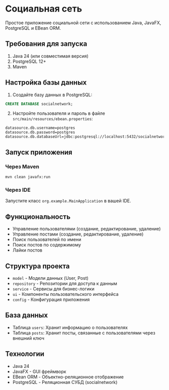 # Социальная сеть

Простое приложение социальной сети с использованием Java, JavaFX, PostgreSQL и EBean ORM.

## Требования для запуска

1. Java 24 (или совместимая версия)
2. PostgreSQL 12+ 
3. Maven

## Настройка базы данных

1. Создайте базу данных в PostgreSQL:
```sql
CREATE DATABASE socialnetwork;
```

2. Настройте пользователя и пароль в файле `src/main/resources/ebean.properties`:
```
datasource.db.username=postgres
datasource.db.password=postgres
datasource.db.databaseUrl=jdbc:postgresql://localhost:5432/socialnetwork
```

## Запуск приложения

### Через Maven
```bash
mvn clean javafx:run
```

### Через IDE
Запустите класс `org.example.MainApplication` в вашей IDE.

## Функциональность

- Управление пользователями (создание, редактирование, удаление)
- Управление постами (создание, редактирование, удаление)
- Поиск пользователей по имени
- Поиск постов по содержимому
- Лайки постов

## Структура проекта

- `model` - Модели данных (User, Post)
- `repository` - Репозитории для доступа к данным
- `service` - Сервисы для бизнес-логики
- `ui` - Компоненты пользовательского интерфейса
- `config` - Конфигурация приложения

## База данных

- Таблица `users`: Хранит информацию о пользователях
- Таблица `posts`: Хранит посты, связанные с пользователями через внешний ключ

## Технологии

- Java 24
- JavaFX - GUI фреймворк
- EBean ORM - Объектно-реляционное отображение
- PostgreSQL - Реляционная СУБД (socialnetwork)